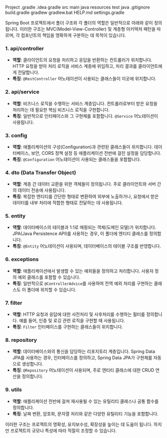 Project
	.gradle
	.idea
	gradle
	src
		main
			java
			resources
		test
			java
	.gitignore
	build.gradle
	gradlew
	gradlew.bat
	HELP.md
	settings.gradle


Spring Boot 프로젝트에서 폴더 구조와 각 폴더의 역할은 일반적으로 아래와 같이 정의됩니다. 이러한 구조는 MVC(Model-View-Controller) 및 계층형 아키텍처 패턴을 따르며, 각 컴포넌트의 책임을 명확하게 구분하는 데 목적이 있습니다.

### 1. api/controller

- **역할**: 클라이언트의 요청을 처리하고 응답을 반환하는 컨트롤러가 위치합니다. HTTP 요청을 받아 처리 로직을 서비스 계층에 위임하고, 처리 결과를 클라이언트에게 전달합니다.
- **특징**: `@RestController` 어노테이션이 사용되는 클래스들이 이곳에 위치합니다.

### 2. api/service

- **역할**: 비즈니스 로직을 수행하는 서비스 계층입니다. 컨트롤러로부터 받은 요청을 처리하는 데 필요한 핵심 비즈니스 로직을 구현합니다.
- **특징**: 일반적으로 인터페이스와 그 구현체를 포함합니다. `@Service` 어노테이션이 사용됩니다.

### 3. config

- **역할**: 애플리케이션의 구성(Configuration)과 관련된 클래스들이 위치합니다. 데이터베이스, 보안, CORS 정책 설정 등 애플리케이션 전반에 걸친 설정을 담당합니다.
- **특징**: `@Configuration` 어노테이션이 사용되는 클래스들을 포함합니다.

### 4. dto (Data Transfer Object)

- **역할**: 계층 간 데이터 교환을 위한 객체들이 정의됩니다. 주로 클라이언트와 서버 간의 데이터 전송에 사용됩니다.
- **특징**: 복잡한 엔티티를 간단한 형태로 변환하여 외부에 노출하거나, 요청에서 받은 데이터를 내부 처리에 적합한 형태로 전달하는 데 사용됩니다.

### 5. entity

- **역할**: 데이터베이스의 테이블과 1:1로 매핑되는 객체(도메인 모델)가 위치합니다. JPA(Java Persistence API)를 사용하는 경우, 이 폴더에 엔티티 클래스를 정의합니다.
- **특징**: `@Entity` 어노테이션이 사용되며, 데이터베이스의 테이블 구조를 반영합니다.

### 6. exceptions

- **역할**: 애플리케이션에서 발생할 수 있는 예외들을 정의하고 처리합니다. 사용자 정의 예외 클래스를 포함할 수 있습니다.
- **특징**: 일반적으로 `@ControllerAdvice`를 사용하여 전역 예외 처리를 구현하는 클래스도 이 폴더에 위치할 수 있습니다.

### 7. filter

- **역할**: HTTP 요청과 응답에 대한 사전처리 및 사후처리를 수행하는 필터를 정의합니다. 예를 들어, 인증 및 로깅 관련 로직을 구현할 때 사용됩니다.
- **특징**: `Filter` 인터페이스를 구현하는 클래스들이 위치합니다.

### 8. repository

- **역할**: 데이터베이스와의 통신을 담당하는 리포지토리 계층입니다. Spring Data JPA를 사용하는 경우, 인터페이스를 정의하고, Spring Data JPA가 구현체를 자동으로 생성합니다.
- **특징**: `@Repository` 어노테이션이 사용되며, 주로 엔티티 클래스에 대한 CRUD 연산을 정의합니다.

### 9. utils

- **역할**: 애플리케이션 전반에 걸쳐 재사용될 수 있는 유틸리티 클래스나 공통 함수를 정의합니다.
- **특징**: 날짜 변환, 암호화, 문자열 처리와 같은 다양한 유틸리티 기능을 포함합니다.

이러한 구조는 프로젝트의 명확성, 유지보수성, 확장성을 높이는 데 도움이 됩니다. 하지만 프로젝트의 규모나 특성에 따라 적절히 조정할 수 있습니다.